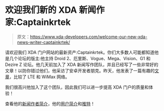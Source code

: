 # 欢迎我们新的 XDA 新闻作家:Captainkrtek

> 原文：<https://www.xda-developers.com/welcome-our-new-xda-news-writer-captainkrtek/>

请欢迎我们 XDA 门户网站的最新资产:Captainkrtek。你们大多数人可能都知道他是几个论坛的版主:他主持 Droid 2、厄里斯、Vogue、Mega、Vision、G1 和 Dezire Z 论坛。他几天前加入了 XDA 新闻写作团队，并且已经写了一些非常好的文章！以防你错过他们，他采访了安卓开发者朋克。昨天，他发表了一篇有趣的[文章](http://www.xda-developers.com/feature/lte-vs-wimax-the-great-wireless-debate/)，比较了 LTE 和 WiMax 网络。

我们很高兴他加入了这个团队，因此我们可以进一步提高 XDA 门户的质量和体验！

查看他的[新闻作者简介](http://www.xda-developers.com/author/captainkrtek/)，他的[用户简介](http://forum.xda-developers.com/member.php?u=2365103)和[推特](http://twitter.com/Captainkrtek)！